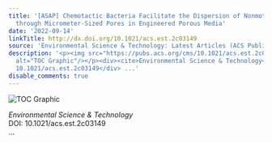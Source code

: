 ```yaml
---
title: '[ASAP] Chemotactic Bacteria Facilitate the Dispersion of Nonmotile Bacteria
  through Micrometer-Sized Pores in Engineered Porous Media'
date: '2022-09-14'
linkTitle: http://dx.doi.org/10.1021/acs.est.2c03149
source: 'Environmental Science & Technology: Latest Articles (ACS Publications)'
description: '<p><img src="https://pubs.acs.org/cms/10.1021/acs.est.2c03149/asset/images/medium/es2c03149_0005.gif"
  alt="TOC Graphic"/></p><div><cite>Environmental Science & Technology</cite></div><div>DOI:
  10.1021/acs.est.2c03149</div> ...'
disable_comments: true
---
```

<p><img src="https://pubs.acs.org/cms/10.1021/acs.est.2c03149/asset/images/medium/es2c03149_0005.gif" alt="TOC Graphic"/></p><div><cite>Environmental Science & Technology</cite></div><div>DOI: 10.1021/acs.est.2c03149</div> ...